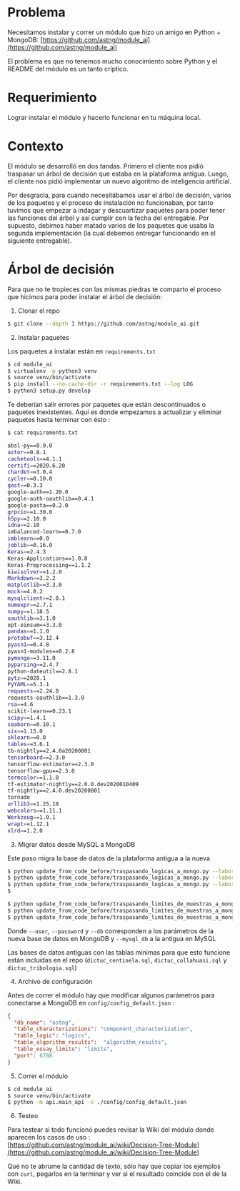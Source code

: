 # Problema

Necesitamos instalar y correr un módulo que hizo un amigo en Python + MongoDB: [https://github.com/astng/module_ai](https://github.com/astng/module_ai)

El problema es que no tenemos mucho conocimiento sobre Python y el README del módulo es un tanto críptico. 

# Requerimiento

Lograr instalar el módulo y hacerlo funcionar en tu máquina local.

# Contexto

El módulo se desarrolló en dos tandas. Primero el cliente nos pidió traspasar un árbol de decisión que estaba en la plataforma antigua. Luego, el cliente nos pidió implementar un nuevo algoritmo de inteligencia artificial.

Por desgracia, para cuando necesitábamos usar el árbol de decisión, varios de los paquetes y el proceso de instalación no funcionaban, por tanto tuvimos que empezar a indagar y descuartizar paquetes para poder tener las funciones del árbol y así cumplir con la fecha del entregable. Por supuesto, debimos haber matado varios de los paquetes que usaba la segunda implementación (la cual debemos entregar funcionando en el siguiente entregable). 

# Árbol de decisión

Para que no te tropieces con las mismas piedras te comparto el proceso que hicimos para poder instalar el árbol de decisión:

1. Clonar el repo

```sh
$ git clone --depth 1 https://github.com/astng/module_ai.git
```

2. Instalar paquetes 

Los paquetes a instalar están en `requirements.txt`

```sh
$ cd module_ai
$ virtualenv -p python3 venv
$ source venv/bin/activate
$ pip install --no-cache-dir -r requirements.txt --log LOG
$ python3 setup.py develop
```

Te deberían salir errores por paquetes que están descontinuados o paquetes inexistentes. Aquí es donde empezamos a actualizar y eliminar paquetes hasta terminar con ésto :

```sh
$ cat requirements.txt

absl-py==0.9.0
astor==0.8.1
cachetools==4.1.1
certifi==2020.6.20
chardet==3.0.4
cycler==0.10.0
gast==0.3.3
google-auth==1.20.0
google-auth-oauthlib==0.4.1
google-pasta==0.2.0
grpcio==1.30.0
h5py==2.10.0
idna==2.10
imbalanced-learn==0.7.0
imblearn==0.0
joblib==0.16.0
Keras==2.4.3
Keras-Applications==1.0.8
Keras-Preprocessing==1.1.2
kiwisolver==1.2.0
Markdown==3.2.2
matplotlib==3.3.0
mock==4.0.2
mysqlclient==2.0.1
numexpr==2.7.1
numpy==1.18.5
oauthlib==3.1.0
opt-einsum==3.3.0
pandas==1.1.0
protobuf==3.12.4
pyasn1==0.4.8
pyasn1-modules==0.2.8
pymongo==3.11.0
pyparsing==2.4.7
python-dateutil==2.8.1
pytz==2020.1
PyYAML==5.3.1
requests==2.24.0
requests-oauthlib==1.3.0
rsa==4.6
scikit-learn==0.23.1
scipy==1.4.1
seaborn==0.10.1
six==1.15.0
sklearn==0.0
tables==3.6.1
tb-nightly==2.4.0a20200801
tensorboard==2.3.0
tensorflow-estimator==2.3.0
tensorflow-gpu==2.3.0
termcolor==1.1.0
tf-estimator-nightly==2.0.0.dev2020010409
tf-nightly==2.4.0.dev20200801
tornado
urllib3==1.25.10
webcolors==1.11.1
Werkzeug==1.0.1
wrapt==1.12.1
xlrd==1.2.0
``` 


3. Migrar datos desde MySQL a MongoDB

Este paso migra la base de datos de la plataforma antigua a la nueva

```sh
$ python update_from_code_before/traspasando_logicas_a_mongo.py --laboratory antofagasta --user stng --password stng123 --db astng --table logics --mysql_db dictuc_tribologia
$ python update_from_code_before/traspasando_logicas_a_mongo.py --laboratory collahuasi --user stng --password stng123 --db astng --table logics --mysql_db dictuc_collahuasi
$ python update_from_code_before/traspasando_logicas_a_mongo.py --laboratory centinela --user stng --password stng123 --db astng --table logics --mysql_db dictuc_centinela
$  

$ python update_from_code_before/traspasando_limites_de_muestras_a_mongo.py --laboratory antofagasta --user stng --password stng123 --db astng --table limits --mysql_db dictuc_tribologia
$ python update_from_code_before/traspasando_limites_de_muestras_a_mongo.py --laboratory collahuasi --user stng --password stng123 --db astng --table limits --mysql_db dictuc_collahuasi
$ python update_from_code_before/traspasando_limites_de_muestras_a_mongo.py --laboratory centinela --user stng --password stng123 --db astng --table limits --mysql_db dictuc_centinela
```

Donde `--user`, `--password` y `--db` corresponden a los parámetros de la nueva base de datos en MongoDB y `--mysql_db` a la antigua en MySQL

Las bases de datos antiguas con las tablas mínimas para que esto funcione están incluidas en el repo (`dictuc_centinela.sql`, `dictuc_collahuasi.sql` y `dictuc_tribologia.sql`)

4. Archivo de configuración

Antes de correr el módulo hay que modificar algunos parámetros para conectarse a MongoDB en `config/config_default.json` :

```json
{
  "db_name": "astng",
  "table_characterizations": "component_characterization",
  "table_logic": "logics",
  "table_algorithm_results":  "algorithm_results",
  "table_essay_limits": "limits",
  "port": 6788
}
```

5. Correr el módulo

```sh
$ cd module_ai
$ source venv/bin/activate
$ python -m api.main_api -c ./config/config_default.json
```

6. Testeo

Para testear si todo funcionó puedes revisar la Wiki del módulo donde aparecen los casos de uso : [https://github.com/astng/module_ai/wiki/Decision-Tree-Module](https://github.com/astng/module_ai/wiki/Decision-Tree-Module)

Qué no te abrume la cantidad de texto, sólo hay que copiar los ejemplos con `curl`, pegarlos en la terminar y ver si el resultado coincide con el de la Wiki.

